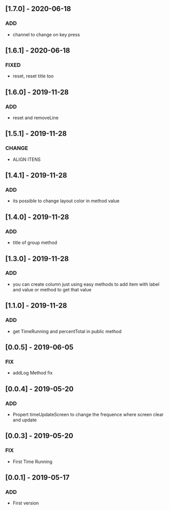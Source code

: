 ## [1.7.0] - 2020-06-18
### ADD
- channel to change on key press


## [1.6.1] - 2020-06-18
### FIXED
- reset, reset title too

## [1.6.0] - 2019-11-28
### ADD
- reset and removeLine


## [1.5.1] - 2019-11-28
### CHANGE
- ALIGN ITENS

## [1.4.1] - 2019-11-28
### ADD
- its possible to change layout color in method value


## [1.4.0] - 2019-11-28
### ADD
- title of group method

## [1.3.0] - 2019-11-28
### ADD
- you can create column just using easy methods to add item with label and value or method to get that value

## [1.1.0] - 2019-11-28
### ADD
- get TimeRunning and percentTotal in public method


## [0.0.5] - 2019-06-05
### FIX
- addLog Method fix

## [0.0.4] - 2019-05-20
### ADD
- Propert timeUpdateScreen to change the frequence where screen clear and update

## [0.0.3] - 2019-05-20
### FIX
- First Time Running 

## [0.0.1] - 2019-05-17
### ADD
- First version